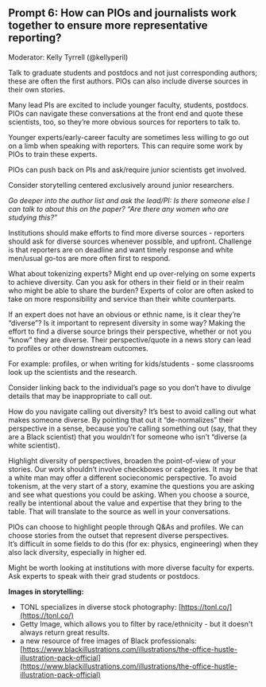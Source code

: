 ## Prompt 6: How can PIOs and journalists work together to ensure more representative reporting?
Moderator: Kelly Tyrrell (\@kellyperil)

Talk to graduate students and postdocs and not just corresponding authors; these are often the first authors. PIOs can also include diverse sources in their own stories.

Many lead PIs are excited to include younger faculty, students, postdocs. PIOs can navigate these conversations at the front end and quote these scientists, too, so they’re more obvious sources for reporters to talk to.

Younger experts/early-career faculty are sometimes less willing to go out on a limb when speaking with reporters. This can require some work by PIOs to train these experts.

PIOs can push back on PIs and ask/require junior scientists get involved.

Consider storytelling centered exclusively around junior researchers.

_Go deeper into the author list and ask the lead/PI: Is there someone else I can talk to about this on the paper? “Are there any women who are studying this?”_

Institutions should make efforts to find more diverse sources - reporters should ask for diverse sources whenever possible, and upfront. Challenge is that reporters are on deadline and want timely response and white men/usual go-tos are more often first to respond.

What about tokenizing experts? Might end up over-relying on some experts to achieve diversity. Can you ask for others in their field or in their realm who might be able to share the burden? Experts of color are often asked to take on more responsibility and service than their white counterparts.

If an expert does not have an obvious or ethnic name, is it clear they’re “diverse”? Is it important to represent diversity in some way? Making the effort to find a diverse source brings their perspective, whether or not you “know” they are diverse. Their perspective/quote in a news story can lead to profiles or other downstream outcomes.

For example: profiles, or when writing for kids/students - some classrooms look up the scientists and the research.

Consider linking back to the individual’s page so you don’t have to divulge details that may be inappropriate to call out.

How do you navigate calling out diversity? It’s best to avoid calling out what makes someone diverse. By pointing that out it “de-normalizes” their perspective in a sense, because you’re calling something out (say, that they are a Black scientist) that you wouldn’t for someone who isn’t “diverse (a white scientist).

Highlight diversity of perspectives, broaden the point-of-view of your stories. Our work shouldn’t involve checkboxes or categories. It may be that a white man may offer a different socieconomic perspective. To avoid tokenism, at the very start of a story, examine the questions you are asking and see what questions you could be asking. When you choose a source, really be intentional about the value and expertise that they bring to the table. That will translate to the source as well in your conversations.

PIOs can choose to highlight people through Q&As and profiles. We can choose stories from the outset that represent diverse perspectives.  
It’s difficult in some fields to do this (for ex: physics, engineering) when they also lack diversity, especially in higher ed.

Might be worth looking at institutions with more diverse faculty for experts. Ask experts to speak with their grad students or postdocs.

**Images in storytelling:**  
* TONL specializes in diverse stock photography: [https://tonl.co/](https://tonl.co/)   
* Getty Image, which allows you to filter by race/ethnicity - but it doesn't always return great results.  
* a new resource of free images of Black professionals: [https://www.blackillustrations.com/illustrations/the-office-hustle-illustration-pack-official](https://www.blackillustrations.com/illustrations/the-office-hustle-illustration-pack-official)  
